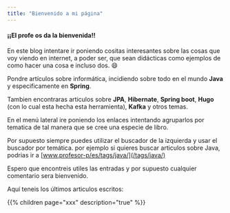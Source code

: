 ```yaml
---
title: "Bienvenido a mi página"
---
```


#### ¡¡El profe os da la bienvenida!!

En este blog intentare ir poniendo cositas interesantes sobre las cosas que voy viendo en internet, a poder ser, que sean didácticas como ejemplos de como hacer una cosa e incluso dos. :smile:

Pondre artículos sobre informática, incidiendo sobre todo en el mundo **Java**  y especificamente en **Spring**.

Tambien encontraras articulos sobre **JPA**, **Hibernate**, **Spring boot**, **Hugo** (con lo cual
 esta hecha esta herramienta), **Kafka** y otros temas.

En el menú lateral ire poniendo los enlaces intentando agruparlos por tematica de tal manera que se cree una especie de libro.

Por supuesto siempre puedes utilizar el buscador de la izquierda y usar el buscador por temática.
por ejemplo si quieres buscar articulos sobre Java, podrias ir a [www.profesor-p/es/tags/java/](/tags/java/)

Espero que encontreis utiles las entradas y por supuesto cualquier comentario sera bienvenido.

Aquí teneis los últimos articulos escritos:

{{% children  page="xxx" description="true"  %}}
